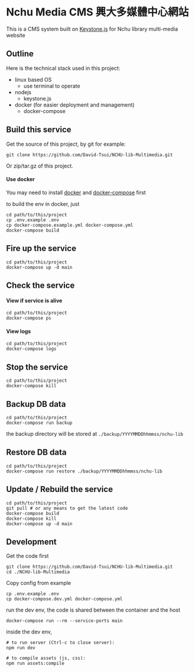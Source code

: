# Nchu Media CMS 興大多媒體中心網站

This is a CMS system built on [Keystone.js](http://keystonejs.com/) for Nchu library multi-media website

## Outline

Here is the technical stack used in this project:

* linux based OS
  * use terminal to operate
* nodejs
  * keystone.js
* docker (for easier deployment and management)
  * docker-compose

## Build this service

Get the source of this project, by git for example:

```
git clone https://github.com/David-Tsui/NCHU-lib-Multimedia.git
```

Or zip/tar.gz of this project.

#### Use docker

You may need to install [docker](https://www.docker.com/community-edition) and [docker-compose](https://docs.docker.com/compose/install/) first

to build the env in docker, just

```
cd path/to/this/project
cp .env.example .env
cp docker-compose.example.yml docker-compose.yml
docker-compose build
```

## Fire up the service

```
cd path/to/this/project
docker-compose up -d main
```

## Check the service

#### View if service is alive

```
cd path/to/this/project
docker-compose ps
```

#### View logs

```
cd path/to/this/project
docker-compose logs
```

## Stop the service

```
cd path/to/this/project
docker-compose kill
```

## Backup DB data

```
cd path/to/this/project
docker-compose run backup
```

the backup directory will be stored at `./backup/YYYYMMDDhhmmss/nchu-lib`

## Restore DB data

```
cd path/to/this/project
docker-compose run restore ./backup/YYYYMMDDhhmmss/nchu-lib
```

## Update / Rebuild the service

```
cd path/to/this/project
git pull # or any means to get the latest code
docker-compose build
docker-compose kill
docker-compose up -d main
```

## Development

Get the code first

```
git clone https://github.com/David-Tsui/NCHU-lib-Multimedia.git
cd ./NCHU-lib-Multimedia
```

Copy config from example

```
cp .env.example .env
cp docker-compose.dev.yml docker-compose.yml
```

run the dev env, the code is shared between the container and the host

```
docker-compose run --rm --service-ports main
```

inside the dev env,

```
# to run server (Ctrl-c to close server):
npm run dev

# to compile assets (js, css):
npm run assets:compile
```

